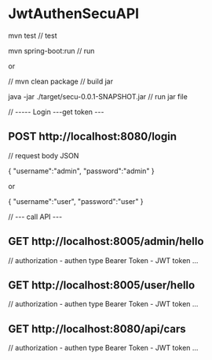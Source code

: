 
# JwtAuthenSecuAPI

mvn test // test

mvn spring-boot:run // run

or

// mvn clean package // build jar

java -jar ./target/secu-0.0.1-SNAPSHOT.jar  // run jar file

// ----- Login ---get token --- 

## POST http://localhost:8080/login

// request body JSON 

{
    "username":"admin",
    "password":"admin"
}

or 

{
    "username":"user",
    "password":"user"
}

// --- call API ---

## GET http://localhost:8005/admin/hello

// authorization - authen type Bearer Token - JWT token ...

## GET http://localhost:8005/user/hello

// authorization - authen type Bearer Token - JWT token ...


## GET http://localhost:8080/api/cars

// authorization - authen type Bearer Token - JWT token ...

